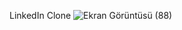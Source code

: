 LinkedIn Clone
![Ekran Görüntüsü (88)](https://github.com/cerenaktas1/LinkedIn-Clone/assets/159536442/770a399b-6c5d-4c27-bb36-1ad4c083dbac)
